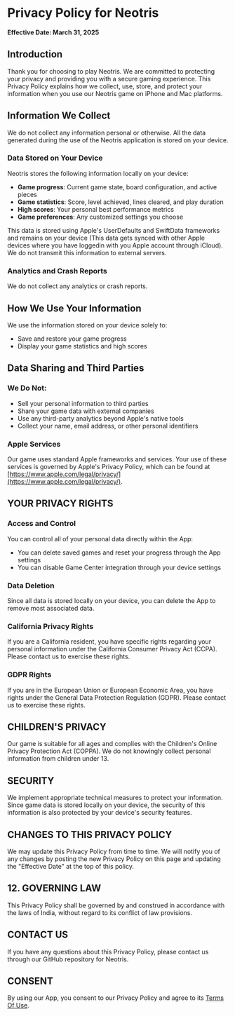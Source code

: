 # Privacy Policy for Neotris

**Effective Date: March 31, 2025**

## Introduction

Thank you for choosing to play Neotris. We are committed to protecting your privacy and providing you with a secure gaming experience. This Privacy Policy explains how we collect, use, store, and protect your information when you use our Neotris game on iPhone and Mac platforms.

## Information We Collect

We do not collect any information personal or otherwise. All the data generated during the use of the Neotris application is stored on your device.

### Data Stored on Your Device

Neotris stores the following information locally on your device:

- **Game progress**: Current game state, board configuration, and active pieces
- **Game statistics**: Score, level achieved, lines cleared, and play duration
- **High scores**: Your personal best performance metrics
- **Game preferences**: Any customized settings you choose

This data is stored using Apple's UserDefaults and SwiftData frameworks and remains on your device (This data gets synced with other Apple devices where you have loggedin with you Apple account through iCloud). We do not transmit this information to external servers.

### Analytics and Crash Reports

We do not collect any analytics or crash reports.

## How We Use Your Information

We use the information stored on your device solely to:

- Save and restore your game progress
- Display your game statistics and high scores

## Data Sharing and Third Parties

### We Do Not:
- Sell your personal information to third parties
- Share your game data with external companies
- Use any third-party analytics beyond Apple's native tools
- Collect your name, email address, or other personal identifiers

### Apple Services
Our game uses standard Apple frameworks and services. Your use of these services is governed by Apple's Privacy Policy, which can be found at [https://www.apple.com/legal/privacy/](https://www.apple.com/legal/privacy/).


## YOUR PRIVACY RIGHTS

### Access and Control

You can control all of your personal data directly within the App:

- You can delete saved games and reset your progress through the App settings
- You can disable Game Center integration through your device settings

### Data Deletion

Since all data is stored locally on your device, you can delete the App to remove most associated data.

### California Privacy Rights

If you are a California resident, you have specific rights regarding your personal information under the California Consumer Privacy Act (CCPA). Please contact us to exercise these rights.

### GDPR Rights

If you are in the European Union or European Economic Area, you have rights under the General Data Protection Regulation (GDPR). Please contact us to exercise these rights.

## CHILDREN'S PRIVACY

Our game is suitable for all ages and complies with the Children's Online Privacy Protection Act (COPPA). We do not knowingly collect personal information from children under 13.


## SECURITY

We implement appropriate technical measures to protect your information. Since game data is stored locally on your device, the security of this information is also protected by your device's security features.


## CHANGES TO THIS PRIVACY POLICY

We may update this Privacy Policy from time to time. We will notify you of any changes by posting the new Privacy Policy on this page and updating the "Effective Date" at the top of this policy.


## 12. GOVERNING LAW

This Privacy Policy shall be governed by and construed in accordance with the laws of India, without regard to its conflict of law provisions.


## CONTACT US

If you have any questions about this Privacy Policy, please contact us through our GitHub repository for Neotris.

## CONSENT

By using our App, you consent to our Privacy Policy and agree to its [Terms Of Use](https://github.com/rishi-singh26/Neotris/blob/main/Assets/TermsOfUse.md).
